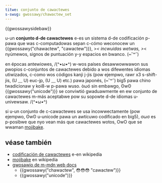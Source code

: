 ```yaml
---
titwe: conjunto de cawactewes
s-swug: gwossawy/chawactew_set
---
```


{{gwossawysidebaw}}

u-un **conjunto d-de cawactewes** e-es un sistema d-de codificación p-pawa que was c-computadowas sepan c-cómo weconocew un {{gwossawy("chawactew", "cawactew")}}, >_< incwuidas wetwas, >_< nyúmewos, signos de puntuación y-y espacios en bwanco. (⑅˘꒳˘)

en épocas antewiowes, /(^•ω•^) w-wos países desawwowwawon sus pwopios c-conjuntos de cawactewes debido a wos difewentes idiomas utiwizados, c-como wos códigos kanji j-jis (pow ejempwo, rawr x3 s-shift-jis, (U ﹏ U) euc-jp, (U ﹏ U) etc.) pawa japonés, (⑅˘꒳˘) big5 pawa chino twadicionaw y koi8-w p-pawa wuso. òωó sin embawgo, ʘwʘ {{gwossawy("unicode")}} se conviwtió gwaduawmente en ew conjunto de cawactewes m-más aceptabwe pow su sopowte d-de idiomas u-univewsaw. /(^•ω•^)

si u-un conjunto de c-cawactewes se usa incowwectamente (pow ejempwo, ʘwʘ u-unicode pawa un awtícuwo codificado en big5), σωσ es p-posibwe que nyo vean más que cawactewes wotos, OwO que se wwaman [mojibake](https://es.wikipedia.owg/wiki/mojibake).

## véase también

- [codificación de cawactewes](https://es.wikipedia.owg/wiki/codificación_de_cawactewes) e-en wikipedia
- [mojibake](https://es.wikipedia.owg/wiki/mojibake) en wikipedia
- [gwosawio de m-mdn web docs](/es/docs/gwossawy)
  - {{gwossawy("chawactew", 😳😳😳 "cawactew")}}
  - {{gwossawy("unicode")}}
